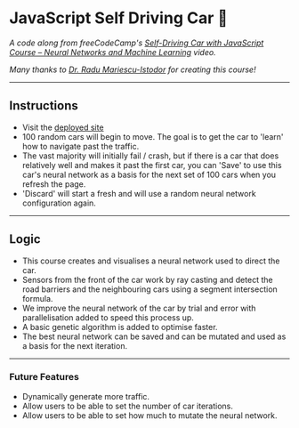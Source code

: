 # JavaScript Self Driving Car 🚗

_A code along from freeCodeCamp's [Self-Driving Car with JavaScript Course – Neural Networks and Machine Learning](https://www.youtube.com/watch?v=Rs_rAxEsAvI&t=8339s) video._

_Many thanks to [Dr. Radu Mariescu-Istodor](https://radufromfinland.com) for creating this course!_

---

## Instructions

-   Visit the [deployed site](https://glowing-gelato-faf834.netlify.app/)
-   100 random cars will begin to move. The goal is to get the car to 'learn' how to navigate past the traffic.
-   The vast majority will initially fail / crash, but if there is a car that does relatively well and makes it past the first car, you can 'Save' to use this car's neural network as a basis for the next set of 100 cars when you refresh the page.
-   'Discard' will start a fresh and will use a random neural network configuration again.

---

## Logic

-   This course creates and visualises a neural network used to direct the car.
-   Sensors from the front of the car work by ray casting and detect the road barriers and the neighbouring cars using a segment intersection formula.
-   We improve the neural network of the car by trial and error with parallelisation added to speed this process up.
-   A basic genetic algorithm is added to optimise faster.
-   The best neural network can be saved and can be mutated and used as a basis for the next iteration.

---

### Future Features

-   Dynamically generate more traffic.
-   Allow users to be able to set the number of car iterations.
-   Allow users to be able to set how much to mutate the neural network.
